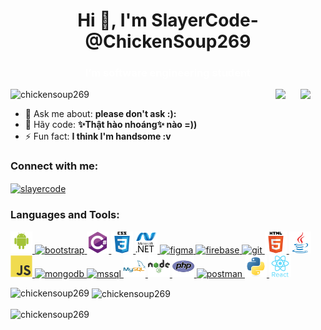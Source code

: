 <h1 align="center">Hi 👋, I'm SlayerCode-@ChickenSoup269</h1>
<h3 align="center" style="color: white;">I’m software engineering student </h3>
<img align="right" width="40" src="https://yt3.ggpht.com/_ucHK3TaND0lT3Fj5s8Oy6EThWQrpDEazqntGAgURgN98VQkb0Rqd2IyuchHWWidh3ay46vTrA=s108-c-k-c0x00ffffff-no-rj">
<img align="right" width="40" src="https://yt3.ggpht.com/_ucHK3TaND0lT3Fj5s8Oy6EThWQrpDEazqntGAgURgN98VQkb0Rqd2IyuchHWWidh3ay46vTrA=s108-c-k-c0x00ffffff-no-rj">
<p align="left"> <img src="https://komarev.com/ghpvc/?username=chickensoup269&label=Profile%20views&color=0e75b6&style=flat" alt="chickensoup269" /> </p>

- 💬 Ask me about: **please don't ask :):**
- 👀 Hãy code: **✨Thật hào nhoáng✨ nào =))**
- ⚡ Fun fact: **I think I'm handsome :v**

<h3 align="left">Connect with me:</h3>
<p align="left">
<a href="https://www.youtube.com/channel/UC38U2OW6gr-vXOgk9YlIyMQ" target="blank"><img align="center" src="https://cdn-icons-png.flaticon.com/512/1384/1384060.png" alt="slayercode" height="30" width="30" /></a>
</p>

<h3 align="left">Languages and Tools:</h3>
<p align="left">
<a href="https://developer.android.com" target="_blank" rel="noreferrer"> <img src="https://raw.githubusercontent.com/devicons/devicon/master/icons/android/android-original-wordmark.svg" alt="android" width="35" height="35"/> </a> 
<a href="https://getbootstrap.com" target="_blank" rel="noreferrer"> <img src="https://camo.githubusercontent.com/b872b9ada0c2c3d373bbb0c356eb4af353127335fc3d2e611964433864ab4de1/68747470733a2f2f676574626f6f7473747261702e636f6d2f646f63732f352e322f6173736574732f6272616e642f626f6f7473747261702d6c6f676f2d736861646f772e706e67" alt="bootstrap" width="35" height="35"/> </a>
<a href="https://www.w3schools.com/cs/" target="_blank" rel="noreferrer"> <img src="https://raw.githubusercontent.com/devicons/devicon/master/icons/csharp/csharp-original.svg" alt="csharp" width="35" height="35"/> </a> 
<a href="https://www.w3schools.com/css/" target="_blank" rel="noreferrer"> <img src="https://raw.githubusercontent.com/devicons/devicon/master/icons/css3/css3-original-wordmark.svg" alt="css3" width="35" height="35"/> </a>
  <a href="https://dotnet.microsoft.com/" target="_blank" rel="noreferrer"> <img src="https://raw.githubusercontent.com/devicons/devicon/master/icons/dot-net/dot-net-original-wordmark.svg" alt="dotnet" width="35" height="35"/> </a> 
  <a href="https://www.figma.com/" target="_blank" rel="noreferrer"> <img src="https://www.vectorlogo.zone/logos/figma/figma-icon.svg" alt="figma" width="35" height="35"/> </a> 
  <a href="https://firebase.google.com/" target="_blank" rel="noreferrer"> <img src="https://www.vectorlogo.zone/logos/firebase/firebase-icon.svg" alt="firebase" width="35" height="35"/> </a>
  <a href="https://git-scm.com/" target="_blank" rel="noreferrer"> <img src="https://www.vectorlogo.zone/logos/git-scm/git-scm-icon.svg" alt="git" width="35" height="35"/> </a> 
  <a href="https://www.w3.org/html/" target="_blank" rel="noreferrer"> <img src="https://raw.githubusercontent.com/devicons/devicon/master/icons/html5/html5-original-wordmark.svg" alt="html5" width="35" height="35"/> </a> 
  <a href="https://www.java.com" target="_blank" rel="noreferrer"> <img src="https://raw.githubusercontent.com/devicons/devicon/master/icons/java/java-original.svg" alt="java" width="35" height="35"/> </a> 
  <a href="https://developer.mozilla.org/en-US/docs/Web/JavaScript" target="_blank" rel="noreferrer"> <img src="https://raw.githubusercontent.com/devicons/devicon/master/icons/javascript/javascript-original.svg" alt="javascript" width="35" height="35"/> </a>
  <a href="https://www.mongodb.com/" target="_blank" rel="noreferrer"> <img src="https://www.svgrepo.com/show/331488/mongodb.svg" alt="mongodb" width="35" height="35"/> </a>
  <a href="https://www.microsoft.com/en-us/sql-server" target="_blank" rel="noreferrer"> <img src="https://www.svgrepo.com/show/303229/microsoft-sql-server-logo.svg" alt="mssql" width="35" height="35"/> </a>
  <a href="https://www.mysql.com/" target="_blank" rel="noreferrer"> <img src="https://raw.githubusercontent.com/devicons/devicon/master/icons/mysql/mysql-original-wordmark.svg" alt="mysql" width="35" height="35"/> </a> 
  <a href="https://nodejs.org" target="_blank" rel="noreferrer"> <img src="https://raw.githubusercontent.com/devicons/devicon/master/icons/nodejs/nodejs-original-wordmark.svg" alt="nodejs" width="35" height="35"/> </a> 
  <a href="https://www.php.net" target="_blank" rel="noreferrer"> <img src="https://raw.githubusercontent.com/devicons/devicon/master/icons/php/php-original.svg" alt="php" width="35" height="35"/> </a> 
  <a href="https://postman.com" target="_blank" rel="noreferrer"> <img src="https://www.vectorlogo.zone/logos/getpostman/getpostman-icon.svg" alt="postman" width="35" height="35"/> </a> 
  <a href="https://www.python.org" target="_blank" rel="noreferrer"> <img src="https://raw.githubusercontent.com/devicons/devicon/master/icons/python/python-original.svg" alt="python" width="35" height="35"/> </a>
  <a href="https://reactjs.org/" target="_blank" rel="noreferrer"> <img src="https://raw.githubusercontent.com/devicons/devicon/master/icons/react/react-original-wordmark.svg" alt="react" width="35" height="35"/> </a> </p>

<p><img align="left" src="https://github-readme-stats.vercel.app/api/top-langs?username=chickensoup269&show_icons=true&locale=en&layout=compact" alt="chickensoup269" /></p>

<p>&nbsp;<img align="center" src="https://github-readme-stats.vercel.app/api?username=chickensoup269&show_icons=true&locale=en" alt="chickensoup269" /></p>

<p><img align="center" src="https://github-readme-streak-stats.herokuapp.com/?user=chickensoup269&" alt="chickensoup269" /></p>

